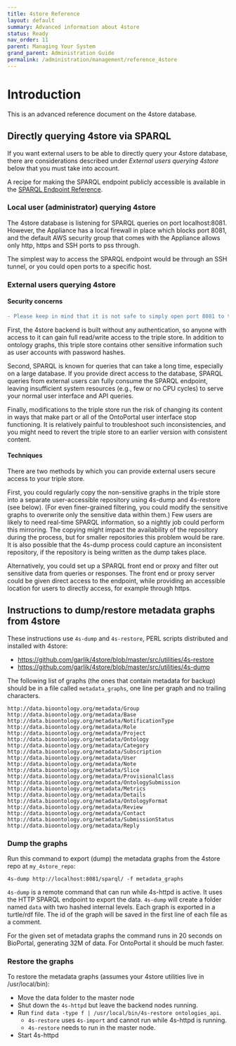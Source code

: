 ```yaml
---
title: 4store Reference 
layout: default
summary: Advanced information about 4store
status: Ready
nav_order: 11
parent: Managing Your System
grand_parent: Administration Guide
permalink: /administration/management/reference_4store
---
```


# Introduction

This is an advanced reference document on the 4store database.

## Directly querying 4store via SPARQL

If you want external users to be able to directly query your 4store database, 
there are considerations described under *External users querying 4store* below 
that you must take into account.
 
A recipe for making the SPARQL endpoint publicly accessible 
is available in the <a href="../reference_sparql_endpoint">SPARQL Endpoint Reference</a>.

### Local user (administrator) querying 4store

The 4store database is listening for SPARQL queries on port localhost:8081. 
However, the Appliance has a local firewall in place which blocks port 8081, 
and the default AWS security group that comes with the Appliance
allows only http, https and SSH ports to pss through.

The simplest way to access the SPARQL endpoint would be through an SSH tunnel,
or you could open ports to a specific host. 

### External users querying 4store

#### Security concerns

```diff
- Please keep in mind that it is not safe to simply open port 8081 to the world. 
```

First, the 4store backend is built without any authentication,
so anyone with access to it can gain full read/write access to the triple store. 
In addition to ontology graphs,
this triple store contains other sensitive information 
such as user accounts with password hashes. 

Second, SPARQL is known for queries that can take a long time,
especially on a large database. 
If you provide direct access to the database,
SPARQL queries from external users can fully consume the SPARQL endpoint,
leaving insufficient system resources (e.g., few or no CPU cycles) 
to serve your normal user interface and API queries.

Finally, modifications to the triple store run the risk of changing its content
in ways that make part or all of the OntoPortal user interface stop functioning.
It is relatively painful to troubleshoot such inconsistencies,
and you might need to revert the triple store to an earlier version with consistent content.

#### Techniques

There are two methods by which you can provide external users secure access
to your triple store.

First, you could regularly copy the non-sensitive graphs in the triple store 
into a separate user-accessible repository
using 4s-dump and 4s-restore (see below). 
(For even finer-grained filtering, 
you could modify the sensitive graphs to overwrite only the sensitive data within them.)
Few users are likely to need real-time SPARQL information,
so a nightly job could perform this mirroring.
The copying might impact the availability of the repository during the process,
but for smaller repositories this problem would be rare.
It is also possible that the 4s-dump process could capture an inconsistent repository,
if the repository is being written as the dump takes place.

Alternatively, you could set up a SPARQL front end or proxy 
and filter out sensitive data from queries or responses.
The front end or proxy server 
could be given direct access to the endpoint,
while providing an accessible location for users to directly access, 
for example through https.

## Instructions to dump/restore metadata graphs from 4store

These instructions use `4s-dump` and `4s-restore`, PERL scripts distributed and installed with 4store:
* https://github.com/garlik/4store/blob/master/src/utilities/4s-restore
* https://github.com/garlik/4store/blob/master/src/utilities/4s-dump

The following list of graphs (the ones that contain metadata for backup) should be in a file called `metadata_graphs`, one line per graph and no trailing characters.

```
http://data.bioontology.org/metadata/Group
http://data.bioontology.org/metadata/Base
http://data.bioontology.org/metadata/NotificationType
http://data.bioontology.org/metadata/Role
http://data.bioontology.org/metadata/Project
http://data.bioontology.org/metadata/Ontology
http://data.bioontology.org/metadata/Category
http://data.bioontology.org/metadata/Subscription
http://data.bioontology.org/metadata/User
http://data.bioontology.org/metadata/Note
http://data.bioontology.org/metadata/Slice
http://data.bioontology.org/metadata/ProvisionalClass
http://data.bioontology.org/metadata/OntologySubmission
http://data.bioontology.org/metadata/Metrics
http://data.bioontology.org/metadata/Details
http://data.bioontology.org/metadata/OntologyFormat
http://data.bioontology.org/metadata/Review
http://data.bioontology.org/metadata/Contact
http://data.bioontology.org/metadata/SubmissionStatus
http://data.bioontology.org/metadata/Reply
```

### Dump the graphs

Run this command to export (dump) the metadata graphs from the 4store repo at `my_4store_repo`:

```
4s-dump http://localhost:8081/sparql/ -f metadata_graphs
```

`4s-dump` is a remote command that can run while 4s-httpd is active. 
It uses the HTTP SPARQL endpoint to export the data. 
`4s-dump` will create a folder named `data` with two hashed internal levels. 
Each graph is exported in a turtle/rdf file. The id of the graph will be saved in the first line of each file as a comment. 

For the given set of metadata graphs the command runs in 20 seconds on BioPortal, generating 32M of data. For OntoPortal it should be much faster.

### Restore the graphs

To restore the metadata graphs (assumes your 4store utilities live in /usr/local/bin):

* Move the data folder to the master node
* Shut down the `4s-httpd` but leave the backend nodes running.
* Run `find data -type f | /usr/local/bin/4s-restore ontologies_api`. 
  * `4s-restore` uses `4s-import` and cannot run while 4s-httpd is running. 
  * `4s-restore` needs to run in the master node.
* Start 4s-httpd


